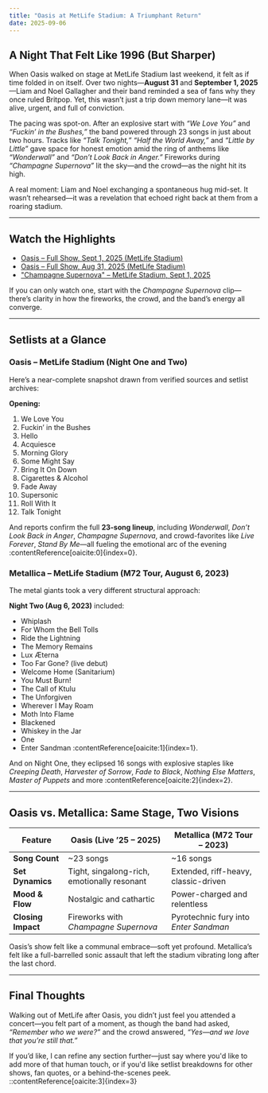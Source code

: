 ```yaml
---
title: "Oasis at MetLife Stadium: A Triumphant Return"
date: 2025-09-06
---
```


## A Night That Felt Like 1996 (But Sharper)

When Oasis walked on stage at MetLife Stadium last weekend, it felt as if time folded in on itself. Over two nights—**August 31** and **September 1, 2025**—Liam and Noel Gallagher and their band reminded a sea of fans why they once ruled Britpop. Yet, this wasn’t just a trip down memory lane—it was alive, urgent, and full of conviction.

The pacing was spot-on. After an explosive start with *“We Love You”* and *“Fuckin’ in the Bushes,”* the band powered through 23 songs in just about two hours. Tracks like *“Talk Tonight,”* *“Half the World Away,”* and *“Little by Little”* gave space for honest emotion amid the ring of anthems like *“Wonderwall”* and *“Don’t Look Back in Anger.”* Fireworks during *“Champagne Supernova”* lit the sky—and the crowd—as the night hit its high.

A real moment: Liam and Noel exchanging a spontaneous hug mid-set. It wasn’t rehearsed—it was a revelation that echoed right back at them from a roaring stadium.

---

## Watch the Highlights

- [Oasis – Full Show, Sept 1, 2025 (MetLife Stadium)](https://www.youtube.com/watch?v=YyzY4XAF1BI&utm_source=chatgpt.com)  
- [Oasis – Full Show, Aug 31, 2025 (MetLife Stadium)](https://www.youtube.com/watch?v=VbbeW6qCG80&utm_source=chatgpt.com)  
- ["Champagne Supernova" – MetLife Stadium, Sept 1, 2025](https://www.youtube.com/watch?v=Lo47l0jsG-Q&utm_source=chatgpt.com)  

If you can only watch one, start with the *Champagne Supernova* clip—there’s clarity in how the fireworks, the crowd, and the band’s energy all converge.

---

## Setlists at a Glance

### Oasis – MetLife Stadium (Night One and Two)  
Here’s a near-complete snapshot drawn from verified sources and setlist archives:

**Opening:**  
1. We Love You  
2. Fuckin’ in the Bushes  
3. Hello  
4. Acquiesce  
5. Morning Glory  
6. Some Might Say  
7. Bring It On Down  
8. Cigarettes & Alcohol  
9. Fade Away  
10. Supersonic  
11. Roll With It  
12. Talk Tonight  

And reports confirm the full **23-song lineup**, including *Wonderwall*, *Don’t Look Back in Anger*, *Champagne Supernova*, and crowd-favorites like *Live Forever*, *Stand By Me*—all fueling the emotional arc of the evening :contentReference[oaicite:0]{index=0}.

### Metallica – MetLife Stadium (M72 Tour, August 6, 2023)  
The metal giants took a very different structural approach:

**Night Two (Aug 6, 2023)** included:  
- Whiplash  
- For Whom the Bell Tolls  
- Ride the Lightning  
- The Memory Remains  
- Lux Æterna  
- Too Far Gone? (live debut)  
- Welcome Home (Sanitarium)  
- You Must Burn!  
- The Call of Ktulu  
- The Unforgiven  
- Wherever I May Roam  
- Moth Into Flame  
- Blackened  
- Whiskey in the Jar  
- One  
- Enter Sandman :contentReference[oaicite:1]{index=1}.

And on Night One, they eclipsed 16 songs with explosive staples like *Creeping Death*, *Harvester of Sorrow*, *Fade to Black*, *Nothing Else Matters*, *Master of Puppets* and more :contentReference[oaicite:2]{index=2}.

---

## Oasis vs. Metallica: Same Stage, Two Visions

| Feature            | **Oasis (Live ’25 – 2025)**            | **Metallica (M72 Tour – 2023)**              |
|--------------------|----------------------------------------|---------------------------------------------|
| **Song Count**     | ~23 songs                              | ~16 songs                                   |
| **Set Dynamics**   | Tight, singalong-rich, emotionally resonant | Extended, riff-heavy, classic-driven        |
| **Mood & Flow**    | Nostalgic and cathartic                 | Power-charged and relentless                |
| **Closing Impact** | Fireworks with *Champagne Supernova*   | Pyrotechnic fury into *Enter Sandman*       |

Oasis’s show felt like a communal embrace—soft yet profound. Metallica’s felt like a full-barrelled sonic assault that left the stadium vibrating long after the last chord.

---

## Final Thoughts

Walking out of MetLife after Oasis, you didn’t just feel you attended a concert—you felt part of a moment, as though the band had asked, *“Remember who we were?”* and the crowd answered, *“Yes—and we love that you’re still that.”*

If you’d like, I can refine any section further—just say where you'd like to add more of that human touch, or if you'd like setlist breakdowns for other shows, fan quotes, or a behind-the-scenes peek.
::contentReference[oaicite:3]{index=3}
